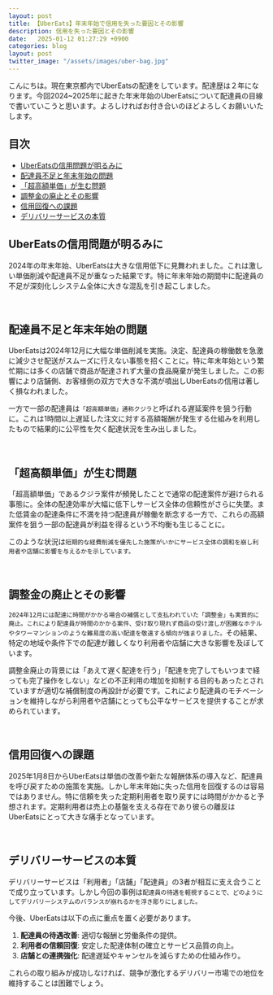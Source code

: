 ```yaml
---
layout: post
title: 【UberEats】年末年始で信用を失った要因とその影響
description: 信用を失った要因とその影響
date:   2025-01-12 01:27:29 +0900
categories: blog
layout: post
twitter_image: "/assets/images/uber-bag.jpg"
---
```


こんにちは。現在東京都内でUberEatsの配達をしています。配達歴は２年になります。今回2024~2025年に起きた年末年始のUberEatsについて配達員の目線で書いていこうと思います。よろしければお付き合いのほどよろしくお願いいたします。

## 目次
- [UberEatsの信用問題が明るみに](#ubereatsの信用問題が明るみに)
- [配達員不足と年末年始の問題](#配達員不足と年末年始の問題)
- [「超高額単価」が生む問題](#超高額単価が生む問題)
- [調整金の廃止とその影響](#調整金の廃止とその影響)
- [信用回復への課題](#信用回復への課題)
- [デリバリーサービスの本質](#デリバリーサービスの本質)

## UberEatsの信用問題が明るみに

2024年の年末年始、UberEatsは大きな信用低下に見舞われました。これは激しい単価削減や配達員不足が重なった結果です。特に年末年始の期間中に配達員の不足が深刻化しシステム全体に大きな混乱を引き起こしました。

<br>

## 配達員不足と年末年始の問題

UberEatsは2024年12月に大幅な単価削減を実施。決定、配達員の稼働数を急激に減少させ配送がスムーズに行えない事態を招くことに。特に年末年始という繁忙期には多くの店舗で商品が配達されず大量の食品廃棄が発生しました。この影響により店舗側、お客様側の双方で大きな不満が噴出しUberEatsの信用は著しく損なわれました。

一方で一部の配達員は`「超高額単価」通称クジラ`と呼ばれる遅延案件を狙う行動に。これは1時間以上遅延した注文に対する高額報酬が発生する仕組みを利用したもので結果的に公平性を欠く配達状況を生み出しました。

<br>

## 「超高額単価」が生む問題

「超高額単価」であるクジラ案件が頻発したことで通常の配達案件が避けられる事態に。全体の配達効率が大幅に低下しサービス全体の信頼性がさらに失墜。また低賃金の配達条件に不満を持つ配達員が稼働を断念する一方で、これらの高額案件を狙う一部の配達員が利益を得るという不均衡も生じることに。

このような状況は`短期的な経費削減を優先した施策がいかにサービス全体の調和を崩し利用者や店舗に影響を与えるかを示しています。`

<br>

## 調整金の廃止とその影響

`2024年12月には配達に時間がかかる場合の補償として支払われていた「調整金」も実質的に廃止。これにより配達員が時間のかかる案件、受け取り現れず商品の受け渡しが困難なホテルやタワーマンションのような難易度の高い配達を敬遠する傾向が強まりました。`その結果、特定の地域や条件下での配達が難しくなり利用者や店舗に大きな影響を及ぼしています。

調整金廃止の背景には「あえて遅く配達を行う」「配達を完了してもいつまで経っても完了操作をしない」などの不正利用の増加を抑制する目的もあったとされていますが適切な補償制度の再設計が必要です。これにより配達員のモチベーションを維持しながら利用者や店舗にとっても公平なサービスを提供することが求められています。

<br>

## 信用回復への課題

2025年1月8日からUberEatsは単価の改善や新たな報酬体系の導入など、配達員を呼び戻すための施策を実施。しかし年末年始に失った信用を回復するのは容易ではありません。特に信頼を失った定期利用者を取り戻すには時間がかかると予想されます。定期利用者は売上の基盤を支える存在であり彼らの離反はUberEatsにとって大きな痛手となっています。

<br>

## デリバリーサービスの本質

デリバリーサービスは「利用者」「店舗」「配達員」の3者が相互に支え合うことで成り立っています。しかし今回の事例は`配達員の待遇を軽視することで、どのようにしてデリバリーシステムのバランスが崩れるかを浮き彫りにしました。`

今後、UberEatsは以下の点に重点を置く必要があります。

1. **配達員の待遇改善**: 適切な報酬と労働条件の提供。
2. **利用者の信頼回復**: 安定した配達体制の確立とサービス品質の向上。
3. **店舗との連携強化**: 配達遅延やキャンセルを減らすための仕組み作り。

これらの取り組みが成功しなければ、競争が激化するデリバリー市場での地位を維持することは困難でしょう。

